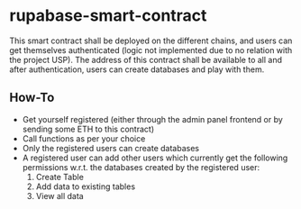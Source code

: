 # rupabase-smart-contract

This smart contract shall be deployed on the different chains, and users can get themselves authenticated (logic not implemented due to no relation with the project USP).
The address of this contract shall be available to all and after authentication, users can create databases and play with them.

## How-To
- Get yourself registered (either through the admin panel frontend or by sending some ETH to this contract)
- Call functions as per your choice
- Only the registered users can create databases
- A registered user can add other users which currently get the following permissions w.r.t. the databases created by the registered user:
    1. Create Table
    2. Add data to existing tables
    3. View all data
